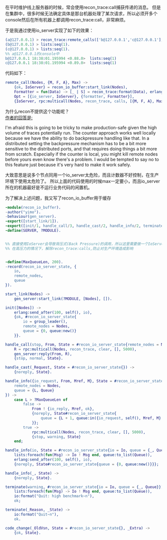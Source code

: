在平时维护线上服务器的时候，常会使用recon_trace:call捕获传递的消息。
但是在集群中，很多时候无法确定具体是那台机器处理了某次请求，所以必须开多个console然后在所有机器上都调用recon_trace:call，非常麻烦。

于是我通过使用io_server实现了如下的效果：
```erlang
(a@127.0.0.1) > recon_trace:remote_calls(['b@127.0.0.1','c@127.0.0.1'],{lists,seq,'_'},10).
(b@127.0.0.1) > lists:seq(1).
(c@127.0.0.1) > lists:seq(1).
%% a@127.0.0.1的console中
b@127.0.0.1 18:38:01.195994 <0.88.0>  lists:seq(1)  
c@127.0.0.1 18:38:01.195994 <0.89.0>  lists:seq(1)
```

代码如下：
```erlang
remote_call(Nodes, {M, F, A}, Max) ->
    {ok, IoServer} = recon_io_buffer:start_link(Nodes),
    Formatter = fun(Data) -> [_ | S] = recon_trace:format(Data), erlang:atom_to_list(erlang:node()) ++ " " ++ S end,
    Opt = [{io_server, IoServer}, {formatter, Formatter}],
    {IoServer, rpc:multicall(Nodes, recon_trace, calls, [{M, F, A}, Max, Opt], 5000)}.
```

为什么recon不提供这个功能呢？  
[作者的回答是:](https://github.com/ferd/recon/issues/81)

I'm afraid this is going to be tricky to make production-safe given the high volume of traces potentially run.
The counter approach works well locally because we have the ability to do backpressure handling like that.
In a distributed setting the backpressure mechanism has to be a bit more sensitive to the distributed ports, 
and that requires doing things a bit more from scratch. 
Especially if the counter is local, you might kill remote nodes before yours even know there's a problem.
I would be tempted to say no to this feature just because it's very hard to make it work safely.

大致意思是说多个节点同用一个io_server太危险，而且计数器不好控制，在生产环境下使用太危险了。
所以上面的代码使用的时候max一定要小，而且io_server所在的机器最好是不运行业务代码的闲置机。

为了解决上述问题，我又写了recon_io_buffer用于缓存

```erlang
-module(recon_io_buffer).
-author("yimo").
-behaviour(gen_server).
-export([start_link/1]).
-export([init/1, handle_call/3, handle_cast/2, handle_info/2, terminate/2, code_change/3]).
-define(SERVER, ?MODULE).


%% 直接使用IoServer会导致背压式(Back Pressure)的调用，所以这里需要做一个IoServer的buffer，
%% 在高压力的情况下，解除recon_trace:calls,防止对生产环境造成影响


-define(MaxQueueLen, 200).
-record(recon_io_server_state, {
    io,
    remote_nodes,
    queue
}).

start_link(Nodes) ->
    gen_server:start_link(?MODULE, [Nodes], []).

init([Nodes]) ->
    erlang:send_after(100, self(), io),
    {ok, #recon_io_server_state{
        io = group_leader(),
        remote_nodes = Nodes,
        queue = {0, queue:new()}
    }}.

handle_call(stop, From, State = #recon_io_server_state{remote_nodes = Nodes}) ->
    R = rpc:multicall(Nodes, recon_trace, clear, [], 5000),
    gen_server:reply(From, R),
    {stop, normal, State}.

handle_cast(_Request, State = #recon_io_server_state{}) ->
    {noreply, State}.

handle_info({io_request, From, Mref, M}, State = #recon_io_server_state{
    remote_nodes = Nodes,
    queue = {L, Queue}
}) ->
    case L > ?MaxQueueLen of
        false ->
            From ! {io_reply, Mref, ok},
            {noreply, State#recon_io_server_state{
                queue = {L + 1, queue:in({io_request, self(), Mref, M}, Queue)}
            }};
        true ->
            rpc:multicall(Nodes, recon_trace, clear, [], 5000),
            {stop, warning, State}
    end;

handle_info(io, State = #recon_io_server_state{io = Io, queue = {_, Queue}}) ->
    lists:foreach(fun(Msg) -> Io ! Msg end, queue:to_list(Queue)),
    erlang:send_after(100, self(), io),
    {noreply, State#recon_io_server_state{queue = {0, queue:new()}}};

handle_info(_, State) ->
    {noreply, State}.

terminate(warning, #recon_io_server_state{io = Io, queue = {_, Queue}}) ->
    lists:foreach(fun(Msg) -> Io ! Msg end, queue:to_list(Queue)),
    io:format("Quit: high benchmark~n"),
    ok;

terminate(_Reason, _State) ->
    io:format("Quit~n"),
    ok.

code_change(_OldVsn, State = #recon_io_server_state{}, _Extra) ->
    {ok, State}.
```
